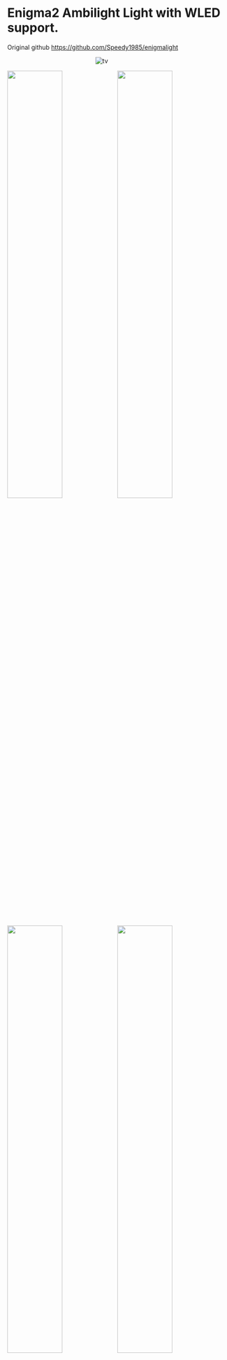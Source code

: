 <h1><strong>Enigma2 Ambilight Light with WLED support.</strong></h1>

Original github https://github.com/Speedy1985/enigmalight

&ensp;&thinsp;&ensp;&thinsp;&ensp;&thinsp;&ensp;&thinsp;&ensp;&thinsp;&ensp;&thinsp;&ensp;&thinsp;&ensp;&thinsp;&ensp;&thinsp;&ensp;&thinsp;&ensp;&thinsp;&ensp;&thinsp;&ensp;&thinsp;&ensp;&thinsp;&ensp;&thinsp;&ensp;&thinsp;&ensp;&thinsp;&ensp;&thinsp;&ensp;&thinsp;&ensp;&thinsp;&ensp;  ![tv](https://user-images.githubusercontent.com/73450566/162425242-250a63f4-0758-44d6-9525-96bce0fb1642.png)

<img src="https://user-images.githubusercontent.com/73450566/162420216-71aa200d-5698-4a79-9da5-d7e9156308b3.jpg" width="50%" height="50%"><img src="https://user-images.githubusercontent.com/73450566/162420221-d255f376-a70d-42e8-a429-154dc5bb9fc9.jpg" width="50%" height="50%">
<img src="https://user-images.githubusercontent.com/73450566/162420224-1ead8495-f642-4d84-8146-6eb83711b6f6.jpg" width="50%" height="50%"><img src="https://user-images.githubusercontent.com/73450566/162421868-04e787a8-b0bd-422e-a7be-6f1647a46382.jpg" width="50%" height="50%">






&ensp;&thinsp;&ensp;&thinsp;&ensp;&thinsp;&ensp;&thinsp;&ensp;&thinsp;&ensp;&thinsp;&ensp;&thinsp;&ensp;&thinsp;&ensp;&thinsp;&ensp;&thinsp;&ensp;&thinsp;&ensp;&thinsp;&ensp;&thinsp;&ensp;&thinsp;&ensp;&thinsp;&ensp;&thinsp;&ensp;&thinsp;&ensp;&thinsp;&ensp;&thinsp;&ensp;&thinsp;&ensp;&thinsp;&ensp;&thinsp;&ensp;&thinsp;&ensp;&thinsp;&ensp;&thinsp;&ensp;&thinsp;&ensp;&thinsp;&ensp;&thinsp;&ensp;&thinsp;&ensp;&thinsp;&ensp;&thinsp;&ensp;&thinsp;&ensp;&thinsp;&ensp;&thinsp;&ensp;&thinsp;&ensp;&thinsp;&ensp;&thinsp;&ensp;&thinsp;&ensp;&thinsp;&ensp;&thinsp;&ensp; <img src="https://user-images.githubusercontent.com/73450566/162437516-50f6b361-405b-4599-a930-ffa7f7641352.png" width="10%" height="10%">


To install Enigmalight on your box:
1. Copy the [elight-addons] folder to your receiver /home/ 
2. Copy the [EnigmaLight] folder to your receiver /usr/lib/enigma2/python/Plugins/Extensions/
3. Reboot your receiver

Plugin tested on :


|**Receiver**|**Software**|
|:---:|:---:|
|Zgemma H92S|PKTeam Hyperion.7.1|
